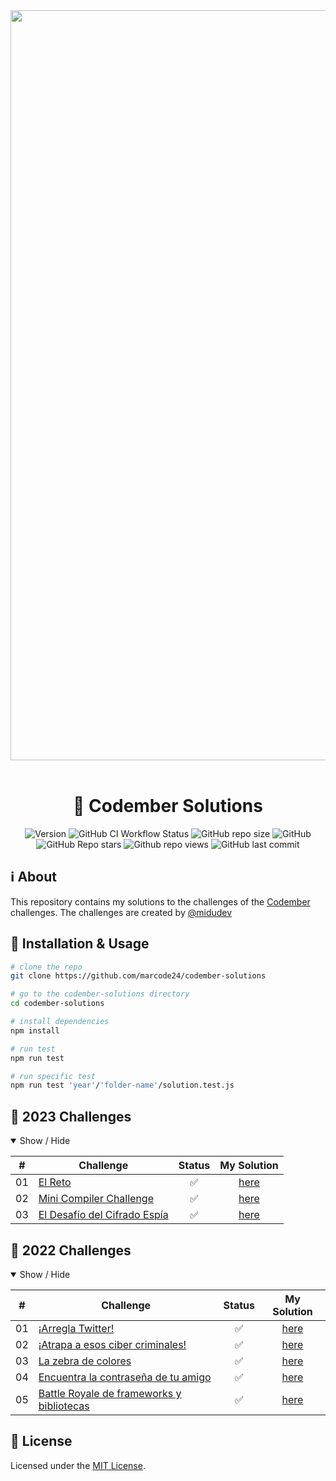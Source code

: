 <div align="center">
  <img alt="codember 2022" src="https://res.cloudinary.com/dfeujtobk/image/upload/v1671160716/Challenges/codember_foznhx.png" width="1200" />
  <br />
  <br />

  <h1>🎯 Codember Solutions</h1>

  ![Version](https://img.shields.io/github/package-json/v/marcode24/codember-solutions?style=popout&logo=npm)
  ![GitHub CI Workflow Status](https://img.shields.io/github/actions/workflow/status/marcode24/codember-solutions/testing.yml?branch=main&style=popout&logo=testcafe&label=tests)
  ![GitHub repo size](https://img.shields.io/github/repo-size/marcode24/codember-solutions?style=popout&logo=github&label=repo%20size)
  ![GitHub](https://img.shields.io/github/license/marcode24/codember-solutions?style=popout&logo=github&label=license)
  ![GitHub Repo stars](https://img.shields.io/github/stars/marcode24/codember-solutions?style=popout&logo=apachespark&color=yellow&logoColor=yellow)
  ![Github repo views](https://img.shields.io/github/search/marcode24/codember-solutions/codember-solutions?style=popout&logo=github&label=repo%20views)
  ![GitHub last commit](https://img.shields.io/github/last-commit/marcode24/codember-solutions?style=popout&logo=git&label=last%20commit)

</div>

## ℹ️ About

This repository contains my solutions to the challenges of the [Codember](https://codember.dev/) challenges. The challenges are created by [@midudev](https://twitter.com/midudev)

## 🚀 Installation & Usage

```bash
# clone the repo
git clone https://github.com/marcode24/codember-solutions

# go to the codember-solutions directory
cd codember-solutions

# install dependencies
npm install

# run test
npm run test

# run specific test
npm run test 'year'/'folder-name'/solution.test.js
```
## 🎯 2023 Challenges

<details open>
<summary>Show / Hide</summary>

|  #  | Challenge                                                         |Status |                                                    My Solution                                           |
| :-: | ----------------------------------------------------------------- |:----: | :------------------------------------------------------------------------------------------------------: |
| 01  | [El Reto](https://codember.dev)                                   |✅     |        [here](https://github.com/marcode24/codember-solutions/tree/main/2023/01-el-reto)                 |
| 02  | [Mini Compiler Challenge](https://codember.dev)                   |✅     | [here](https://github.com/marcode24/codember-solutions/tree/main/2023/02-mini-compiler)                  |
| 03  | [El Desafío del Cifrado Espía](https://codember.dev)              |✅     |        [here](https://github.com/marcode24/codember-solutions/tree/main/2023/03-cifrado-espia)           |
</details>

## 🎯 2022 Challenges

<details open>
<summary>Show / Hide</summary>

|  #  | Challenge                                                         |Status |                                                    My Solution                                           |
| :-: | ----------------------------------------------------------------- |:----: | :------------------------------------------------------------------------------------------------------: |
| 01  | [¡Arregla Twitter!](https://codember.dev)                         |✅     |        [here](https://github.com/marcode24/codember-solutions/tree/main/2022/01-arregla-twitter)         |
| 02  | [¡Atrapa a esos ciber criminales!](https://codember.dev)          |✅     | [here](https://github.com/marcode24/codember-solutions/tree/main/2022/02-atrapa-a-esos-ciber-criminales) |
| 03  | [La zebra de colores](https://codember.dev)                       |✅     |        [here](https://github.com/marcode24/codember-solutions/tree/main/2022/03-zebra-de-colores)        |
| 04  | [Encuentra la contraseña de tu amigo](https://codember.dev)       |✅     |       [here](https://github.com/marcode24/codember-solutions/tree/main/2022/04-encuentra-password)       |
| 05  | [Battle Royale de frameworks y bibliotecas](https://codember.dev) |✅     |         [here](https://github.com/marcode24/codember-solutions/tree/main/2022/05-battle-royale)          |

</details>


## 📝 License

Licensed under the [MIT License](./LICENSE).